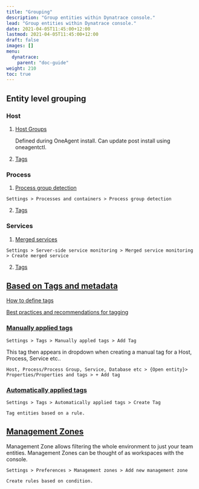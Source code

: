 ```yaml
---
title: "Grouping"
description: "Group entities within Dynatrace console."
lead: "Group entities within Dynatrace console."
date: 2021-04-05T11:45:00+12:00
lastmod: 2021-04-05T11:45:00+12:00
draft: false
images: []
menu: 
  dynatrace:
    parent: "doc-guide"
weight: 210
toc: true
---
```


## Entity level grouping

### Host

  1. [Host Groups](https://www.dynatrace.com/support/help/shortlink/host-groups)

     Defined during OneAgent install. Can update post install using oneagentctl.

  
  2. [Tags](http://localhost:1313/dynatrace/docguide/grouping/#based-on-tags-and-metadatahttpswwwdynatracecomsupporthelpshortlinktags-and-metadata-hub)

### Process
  
  1. [Process group detection](https://www.dynatrace.com/support/help/shortlink/process-groups#process-group-detection-rules-based-on-process-properties)
                
    Settings > Processes and containers > Process group detection
            
  2. [Tags](http://localhost:1313/dynatrace/docguide/grouping/#based-on-tags-and-metadatahttpswwwdynatracecomsupporthelpshortlinktags-and-metadata-hub)
        
### Services
    
  1. [Merged services](https://www.dynatrace.com/support/help/shortlink/merged-services)
            
    Settings > Server-side service monitoring > Merged service monitoring > Create merged service
    
  2. [Tags](http://localhost:1313/dynatrace/docguide/grouping/#based-on-tags-and-metadatahttpswwwdynatracecomsupporthelpshortlinktags-and-metadata-hub)
    
## [Based on Tags and metadata](https://www.dynatrace.com/support/help/shortlink/tags-and-metadata-hub)
        
[How to define tags](https://www.dynatrace.com/support/help/shortlink/tagging)
  
[Best practices and recommendations for tagging](https://www.dynatrace.com/support/help/shortlink/tagging-best-practices)
  
### [Manually applied tags](https://www.dynatrace.com/support/help/shortlink/tagging#manual-approach)
  
    Settings > Tags > Manually appled tags > Add Tag
    
  This tag then appears in dropdown when creating a manual tag for a Host, Process, Service etc..
      
    Host, Process/Process Group, Service, Database etc > {Open entity}> Properties/Properties and tags > + Add tag
    
### [Automatically applied tags](https://www.dynatrace.com/support/help/shortlink/tagging#automated-approach)

    Settings > Tags > Automatically applied tags > Create Tag
    
    Tag entities based on a rule.

## [Management Zones](https://www.dynatrace.com/support/help/shortlink/management-zones-hub)

Management Zone allows filtering the whole environment to just your team entities. Management Zones can be thought of as workspaces with the console.

    Settings > Preferences > Management zones > Add new management zone

    Create rules based on condition.
